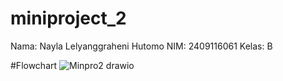 # miniproject_2
Nama: Nayla Lelyanggraheni Hutomo
NIM: 2409116061
Kelas: B

#Flowchart
![Minpro2 drawio](https://github.com/user-attachments/assets/2ec273d0-e27f-47c9-af95-a65275d3aa47)
